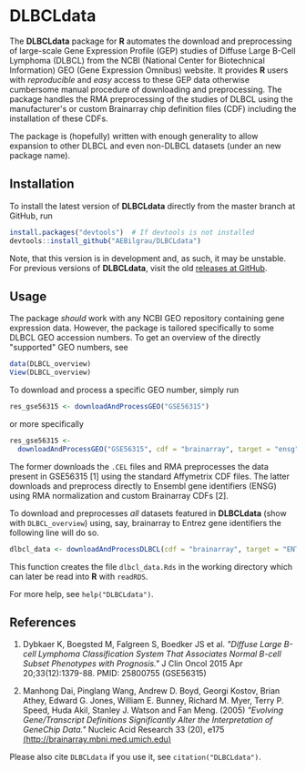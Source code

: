 DLBCLdata
=========

The **DLBCLdata** package for **R** automates the download and preprocessing 
of large-scale Gene Expression Profile (GEP) studies of Diffuse Large B-Cell  
Lymphoma (DLBCL) from the NCBI (National Center for Biotechnical Information)
GEO (Gene Expression Omnibus) website.
It provides **R** users with *reproducible* and *easy* access to these GEP data 
otherwise cumbersome manual procedure of downloading and preprocessing.
The package handles the RMA preprocessing of the studies of DLBCL using the
manufacturer's or custom Brainarray chip definition files (CDF) including 
the installation of these CDFs.

The package is (hopefully) written with enough generality to allow expansion
to other DLBCL and even non-DLBCL datasets (under an new package name).

## Installation
To install the latest version of **DLBCLdata** directly from the master branch 
at GitHub, run

```R
install.packages("devtools")  # If devtools is not installed
devtools::install_github("AEBilgrau/DLBCLdata")
```

Note, that this version is in development and, as such, it may be unstable. 
For previous versions of **DLBCLdata**, visit the old 
[releases at GitHub](https://github.com/AEBilgrau/DLBCLdata/releases).

## Usage
The package *should* work with any NCBI GEO repository containing gene 
expression data. However, the package is tailored specifically to some DLBCL 
GEO accession numbers. To get an overview of the directly "supported" GEO
numbers, see

```R
data(DLBCL_overview)
View(DLBCL_overview)
```

To download and process a specific GEO number, simply run

```R
res_gse56315 <- downloadAndProcessGEO("GSE56315")
```
or more specifically

```R
res_gse56315 <- 
  downloadAndProcessGEO("GSE56315", cdf = "brainarray", target = "ensg")
```

The former downloads the `.CEL` files and RMA preprocesses the data present in 
GSE56315 [1] using the standard Affymetrix CDF files.
The latter downloads and preprocess directly to Ensembl gene identifiers (ENSG) 
using RMA normalization and custom Brainarray CDFs [2].

To download and preprocesses *all* datasets featured in **DLBCLdata** (show 
with `DLBCL_overview`) using, say, brainarray to Entrez gene identifiers the
following line will do so.

```R
dlbcl_data <- downloadAndProcessDLBCL(cdf = "brainarray", target = "ENTREZG")
```

This function creates the file `dlbcl_data.Rds` in the working directory which
can later be read into **R** with `readRDS`.

For more help, see `help("DLBCLdata")`.

## References
1. Dybkaer K, Boegsted M, Falgreen S, Boedker JS et al. *"Diffuse Large B-cell Lymphoma Classification System That Associates  Normal B-cell Subset Phenotypes with Prognosis."* J Clin Oncol 2015 Apr 20;33(12):1379-88. PMID: 25800755 (GSE56315)
       
2. Manhong Dai, Pinglang Wang, Andrew D. Boyd, Georgi Kostov, Brian Athey, Edward G. Jones, William E. Bunney, Richard M. Myer, Terry P. Speed, Huda Akil, Stanley J. Watson and Fan Meng. (2005) *"Evolving Gene/Transcript Definitions Significantly Alter the Interpretation of GeneChip Data."* Nucleic Acid Research 33 (20), e175 [(http://brainarray.mbni.med.umich.edu)](http://brainarray.mbni.med.umich.edu/Brainarray/Database/CustomCDF/genomic_curated_CDF.asp)

Please also cite `DLBCLdata` if you use it, see `citation("DLBCLdata")`.
